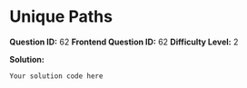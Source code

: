 
  # Unique Paths
  
  **Question ID:** 62
  **Frontend Question ID:** 62
  **Difficulty Level:** 2
  
  **Solution:**  
  ```
  Your solution code here
  ```
    